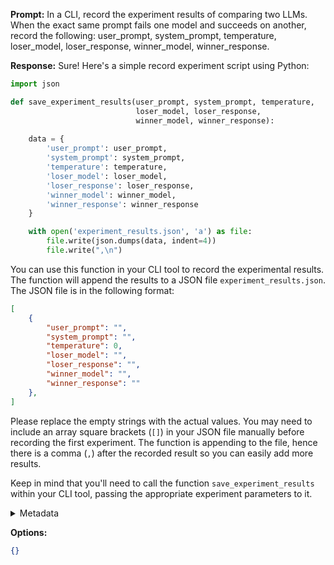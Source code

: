 **Prompt:**
In a CLI, record the experiment results of comparing two LLMs. When the exact same prompt fails one model and succeeds on another, record the following: user_prompt, system_prompt, temperature, loser_model, loser_response, winner_model, winner_response.

**Response:**
Sure! Here's a simple record experiment script using Python:

```python
import json

def save_experiment_results(user_prompt, system_prompt, temperature, 
                            loser_model, loser_response, 
                            winner_model, winner_response):
    
    data = {
        'user_prompt': user_prompt,
        'system_prompt': system_prompt,
        'temperature': temperature,
        'loser_model': loser_model,
        'loser_response': loser_response,
        'winner_model': winner_model,
        'winner_response': winner_response
    }

    with open('experiment_results.json', 'a') as file:
        file.write(json.dumps(data, indent=4))
        file.write(",\n")
```

You can use this function in your CLI tool to record the experimental results. The function will append the results to a JSON file `experiment_results.json`. The JSON file is in the following format:

```json
[
    {
        "user_prompt": "",
        "system_prompt": "",
        "temperature": 0,
        "loser_model": "",
        "loser_response": "",
        "winner_model": "",
        "winner_response": ""
    },
]
```

Please replace the empty strings with the actual values. You may need to include an array square brackets (`[]`) in your JSON file manually before recording the first experiment. The function is appending to the file, hence there is a comma (`,`) after the recorded result so you can easily add more results.

Keep in mind that you'll need to call the function `save_experiment_results` within your CLI tool, passing the appropriate experiment parameters to it.

<details><summary>Metadata</summary>

- Duration: 33937 ms
- Datetime: 2023-08-21T18:34:07.748837
- Model: gpt-4-0613

</details>

**Options:**
```json
{}
```

